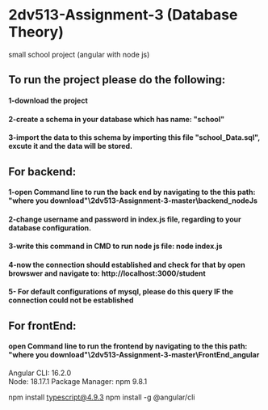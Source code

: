 # 2dv513-Assignment-3 (Database Theory)
small school project (angular with node js)

## To run the project please do the following:
#### 1-download the project
#### 2-create a schema in your database which has name: "school"
#### 3-import the data to this schema by importing this file "school_Data.sql", excute it and the data will be stored.

## For backend:
#### 1-open Command line to run the back end by navigating to the this path: "where you download"\2dv513-Assignment-3-master\backend_nodeJs
#### 2-change username and password in index.js file, regarding to your database configuration.
#### 3-write this command in CMD to run node js file: node index.js
####  4-now the connection should established and check for that by open browswer and navigate to: http://localhost:3000/student
#### 5- For default configurations of mysql, please do this query IF the connection could not be established
<!-- ALTER USER 'root'@'localhost' IDENTIFIED BY 'root'; -->
## For frontEnd:
#### open Command line to run the frontend by navigating to the this path: "where you download"\2dv513-Assignment-3-master\FrontEnd_angular
Angular CLI: 16.2.0       
Node: 18.17.1
Package Manager: npm 9.8.1

npm install typescript@4.9.3
npm install -g @angular/cli
